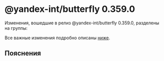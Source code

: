 # @yandex-int/butterfly 0.359.0

<!-- ЧЕЛОВЕЧЕСКОЕ ВСТУПЛЕНИЕ -->

Изменения, вошедшие в релиз @yandex-int/butterfly 0.359.0, разделены на группы:

Все важные изменения подробно описаны [ниже](#Пояснения).

## Пояснения

